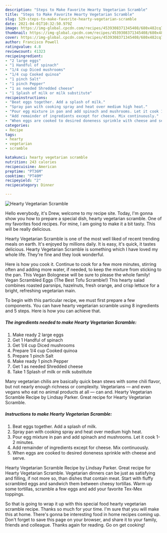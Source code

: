 ```yaml
---
description: "Steps to Make Favorite Hearty Vegetarian Scramble"
title: "Steps to Make Favorite Hearty Vegetarian Scramble"
slug: 529-steps-to-make-favorite-hearty-vegetarian-scramble
date: 2021-04-01T10:32:50.979Z
image: https://img-global.cpcdn.com/recipes/4539308371345408/680x482cq70/hearty-vegetarian-scramble-recipe-main-photo.jpg
thumbnail: https://img-global.cpcdn.com/recipes/4539308371345408/680x482cq70/hearty-vegetarian-scramble-recipe-main-photo.jpg
cover: https://img-global.cpcdn.com/recipes/4539308371345408/680x482cq70/hearty-vegetarian-scramble-recipe-main-photo.jpg
author: Francisco Powell
ratingvalue: 4.8
reviewcount: 41323
recipeingredient:
- "2 large eggs"
- "1 Handful of spinach"
- "1/4 cup Diced mushrooms"
- "1/4 cup Cooked quinoa"
- "1 pinch Salt"
- "1 pinch Pepper"
- "1 as needed Shredded cheese"
- "1 Splash of milk or milk substitute"
recipeinstructions:
- "Beat eggs together. Add a splash of milk."
- "Spray pan with cooking spray and heat over medium high heat."
- "Pour egg mixture in pan and add spinach and mushrooms. Let it cook 1-2 minutes."
- "Add remainder of ingredients except for cheese. Mix continuously."
- "When eggs are cooked to desired doneness sprinkle with cheese and serve."
categories:
- Recipe
tags:
- hearty
- vegetarian
- scramble

katakunci: hearty vegetarian scramble 
nutrition: 243 calories
recipecuisine: American
preptime: "PT36M"
cooktime: "PT40M"
recipeyield: "2"
recipecategory: Dinner

---
```



![Hearty Vegetarian Scramble](https://img-global.cpcdn.com/recipes/4539308371345408/680x482cq70/hearty-vegetarian-scramble-recipe-main-photo.jpg)

Hello everybody, it's Drew, welcome to my recipe site. Today, I'm gonna show you how to prepare a special dish, hearty vegetarian scramble. One of my favorites food recipes. For mine, I am going to make it a bit tasty. This will be really delicious.

Hearty Vegetarian Scramble is one of the most well liked of recent trending meals on earth. It's enjoyed by millions daily. It is easy, it's quick, it tastes delicious. Hearty Vegetarian Scramble is something which I have loved my whole life. They're fine and they look wonderful.

Here is how you cook it. Continue to cook for a few more minutes, stirring often and adding more water, if needed, to keep the mixture from sticking to the pan. This Vegan Bolognese will be sure to please the whole family! Vegan Scrambled Eggs (The Best Tofu Scramble!) This hearty salad combines roasted parsnips, hazelnuts, fresh orange, and crisp lettuce for a bright, refreshing vegetarian main.


To begin with this particular recipe, we must first prepare a few components. You can have hearty vegetarian scramble using 8 ingredients and 5 steps. Here is how you can achieve that.

<!--inarticleads1-->

##### The ingredients needed to make Hearty Vegetarian Scramble:

1. Make ready 2 large eggs
1. Get 1 Handful of spinach
1. Get 1/4 cup Diced mushrooms
1. Prepare 1/4 cup Cooked quinoa
1. Prepare 1 pinch Salt
1. Make ready 1 pinch Pepper
1. Get 1 as needed Shredded cheese
1. Take 1 Splash of milk or milk substitute


Many vegetarian chilis are basically quick bean stews with some chili flavor, but not nearly enough richness or complexity. Vegetarians — and even vegans who eat no animal products at all — can and. Hearty Vegetarian Scramble Recipe by Lindsay Parker. Great recipe for Hearty Vegetarian Scramble. 

<!--inarticleads2-->

##### Instructions to make Hearty Vegetarian Scramble:

1. Beat eggs together. Add a splash of milk.
1. Spray pan with cooking spray and heat over medium high heat.
1. Pour egg mixture in pan and add spinach and mushrooms. Let it cook 1-2 minutes.
1. Add remainder of ingredients except for cheese. Mix continuously.
1. When eggs are cooked to desired doneness sprinkle with cheese and serve.


Hearty Vegetarian Scramble Recipe by Lindsay Parker. Great recipe for Hearty Vegetarian Scramble. Vegetarian dinners can be just as satisfying and filling, if not more so, than dishes that contain meat. Start with fluffy scrambled eggs and sandwich them between cheesy tortillas. Warm up some tortillas, scramble a few eggs and add your favorite Tex-Mex toppings. 

So that is going to wrap it up with this special food hearty vegetarian scramble recipe. Thanks so much for your time. I'm sure that you will make this at home. There's gonna be interesting food in home recipes coming up. Don't forget to save this page on your browser, and share it to your family, friends and colleague. Thanks again for reading. Go on get cooking!
